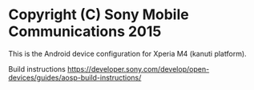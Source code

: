 Copyright (C) Sony Mobile Communications 2015
=============================================

This is the Android device configuration for Xperia M4 (kanuti platform).

Build instructions
https://developer.sony.com/develop/open-devices/guides/aosp-build-instructions/

